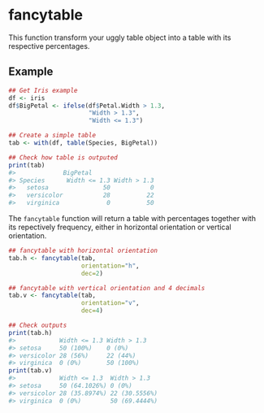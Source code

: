 # fancytable

This function transform your uggly table object into a table with its respective percentages.

## Example


<!-- README.md is generated from README.Rmd. Please edit that file -->
``` r
## Get Iris example
df <- iris
df$BigPetal <- ifelse(df$Petal.Width > 1.3,
                      "Width > 1.3",
                      "Width <= 1.3")

## Create a simple table 
tab <- with(df, table(Species, BigPetal))

## Check how table is outputed
print(tab)
#>             BigPetal
#> Species      Width <= 1.3 Width > 1.3
#>   setosa               50           0
#>   versicolor           28          22
#>   virginica             0          50
```

The `fancytable` function will return a table with percentages together with its repectively frequency, either in horizontal orientation or vertical orientation.

``` r
## fancytable with horizontal orientation
tab.h <- fancytable(tab,
                    orientation="h",
                    dec=2)

## fancytable with vertical orientation and 4 decimals
tab.v <- fancytable(tab,
                    orientation="v",
                    dec=4)

## Check outputs
print(tab.h)
#>            Width <= 1.3 Width > 1.3
#> setosa     50 (100%)    0 (0%)     
#> versicolor 28 (56%)     22 (44%)   
#> virginica  0 (0%)       50 (100%)
print(tab.v)
#>            Width <= 1.3  Width > 1.3  
#> setosa     50 (64.1026%) 0 (0%)       
#> versicolor 28 (35.8974%) 22 (30.5556%)
#> virginica  0 (0%)        50 (69.4444%)
```
